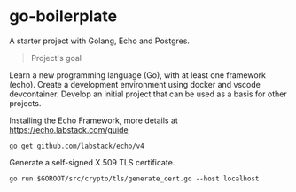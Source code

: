 # go-boilerplate
A starter project with Golang, Echo and Postgres.

> Project's goal

Learn a new programming language (Go), with at least one framework (echo).
Create a development environment using docker and vscode devcontainer.
Develop an initial project that can be used as a basis for other projects.

Installing the Echo Framework, more details at https://echo.labstack.com/guide
```
go get github.com/labstack/echo/v4
```

Generate a self-signed X.509 TLS certificate.
```
go run $GOROOT/src/crypto/tls/generate_cert.go --host localhost
```
